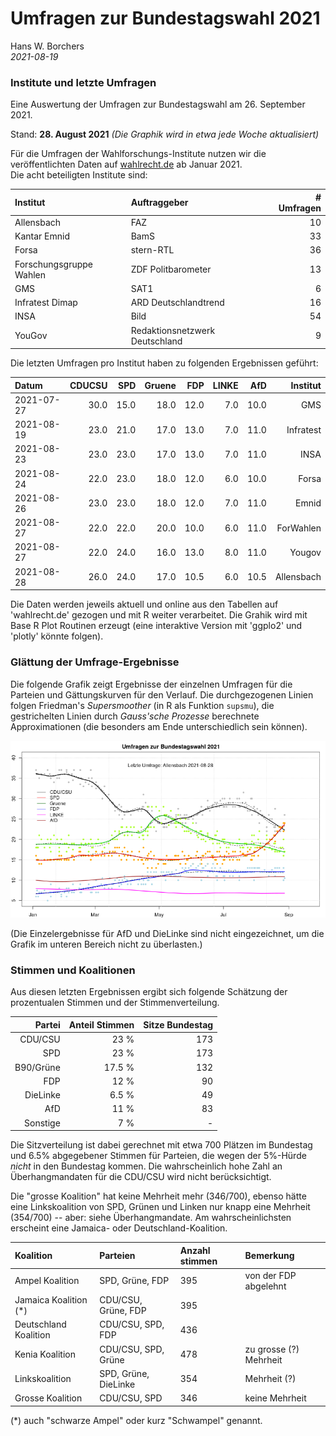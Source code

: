 # Umfragen zur Bundestagswahl 2021

Hans W. Borchers  
*2021-08-19*

### Institute und letzte Umfragen

Eine Auswertung der Umfragen zur Bundestagswahl am 26. September 2021.

Stand: **28. August 2021**
*(Die Graphik wird in etwa jede Woche aktualisiert)*

Für die Umfragen der Wahlforschungs-Institute nutzen wir die veröffentlichten Daten auf [wahlrecht.de](https://www.wahlrecht.de/) ab Januar 2021.\
Die acht beteiligten Institute sind:

| Institut                 | Auftraggeber                    | # Umfragen |
|:-------------------------|:--------------------------------|-----------:|
| Allensbach               | FAZ                             |         10 |
| Kantar Emnid             | BamS                            |         33 |
| Forsa                    | stern-RTL                       |         36 |
| Forschungsgruppe Wahlen  | ZDF Politbarometer              |         13 |
| GMS                      | SAT1                            |          6 |
| Infratest Dimap          | ARD Deutschlandtrend            |         16 |
| INSA                     | Bild                            |         54 |
| YouGov                   | Redaktionsnetzwerk Deutschland  |          9 |

Die letzten Umfragen pro Institut haben zu folgenden Ergebnissen geführt:

|      Datum | CDUCSU |  SPD | Gruene |  FDP  | LINKE |  AfD |   Institut |
|:-----------|-------:|-----:|-------:|------:|------:|-----:|-----------:|
| 2021-07-27 |  30.0  | 15.0 |  18.0  |  12.0 |  7.0  | 10.0 |        GMS |
| 2021-08-19 |  23.0  | 21.0 |  17.0  |  13.0 |  7.0  | 11.0 |  Infratest |
| 2021-08-23 |  23.0  | 23.0 |  17.0  |  13.0 |  7.0  | 11.0 |       INSA |
| 2021-08-24 |  22.0  | 23.0 |  18.0  |  12.0 |  6.0  | 10.0 |      Forsa |
| 2021-08-26 |  23.0  | 23.0 |  18.0  |  12.0 |  7.0  | 11.0 |      Emnid |
| 2021-08-27 |  22.0  | 22.0 |  20.0  |  10.0 |  6.0  | 11.0 |  ForWahlen |
| 2021-08-27 |  22.0  | 24.0 |  16.0  |  13.0 |  8.0  | 11.0 |     Yougov |
| 2021-08-28 |  26.0  | 24.0 |  17.0  |  10.5 |  6.0  | 10.5 | Allensbach |

Die Daten werden jeweils aktuell und online aus den Tabellen auf 'wahlrecht.de' gezogen und mit R weiter verarbeitet. Die Grahik wird mit Base R Plot Routinen erzeugt (eine interaktive Version mit 'ggplo2' und 'plotly' könnte folgen).

### Glättung der Umfrage-Ergebnisse

Die folgende Grafik zeigt Ergebnisse der einzelnen Umfragen für die Parteien und Gättungskurven für den Verlauf. Die durchgezogenen Linien folgen Friedman's *Supersmoother* (in R als Funktion `supsmu`), die gestrichelten Linien durch *Gauss'sche Prozesse* berechnete Approximationen (die besonders am Ende unterschiedlich sein können).

![Umfragen 2021](Umfragen.png)

(Die Einzelergebnisse für AfD und DieLinke sind nicht eingezeichnet, um die Grafik im unteren Bereich nicht zu überlasten.)


### Stimmen und Koalitionen

Aus diesen letzten Ergebnissen ergibt sich folgende Schätzung der prozentualen Stimmen und der Stimmenverteilung.

| Partei    | Anteil Stimmen | Sitze Bundestag|
|----------:|---------------:|---------------:|
| CDU/CSU   | 23   % | 173 |
| SPD       | 23   % | 173 |
| B90/Grüne | 17.5 % | 132 |
| FDP       | 12   % |  90 |
| DieLinke  |  6.5 % |  49 |
| AfD       | 11   % |  83 |
| Sonstige  |  7   % |   - |

Die Sitzverteilung ist dabei gerechnet mit etwa 700 Plätzen im Bundestag und 6.5% abgegebener Stimmen für Parteien, die wegen der 5%-Hürde *nicht* in den Bundestag kommen. Die wahrscheinlich hohe Zahl an Überhangmandaten für die CDU/CSU wird nicht berücksichtigt.

Die "grosse Koalition" hat keine Mehrheit mehr (346/700), ebenso hätte eine Linkskoalition von SPD, Grünen und Linken nur knapp eine Mehrheit (354/700) -- aber: siehe Überhangmandate. Am wahrscheinlichsten erscheint eine Jamaica- oder Deutschland-Koalition.

| Koalition | Parteien | Anzahl stimmen | Bemerkung |
|:----------|:---------|:---------------|:----------|
| Ampel Koalition | SPD, Grüne, FDP | 395 | von der FDP abgelehnt |
| Jamaica Koalition (*) | CDU/CSU, Grüne, FDP | 395 |  |
| Deutschland Koalition | CDU/CSU, SPD, FDP | 436 |  |
| Kenia Koalition | CDU/CSU, SPD, Grüne | 478 | zu grosse (?) Mehrheit |
| Linkskoalition | SPD, Grüne, DieLinke | 354 | Mehrheit (?)|
| Grosse Koalition | CDU/CSU, SPD | 346 | keine Mehrheit |

(*) auch "schwarze Ampel" oder kurz "Schwampel" genannt.



